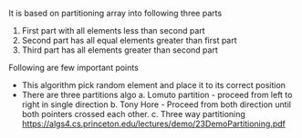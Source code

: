 It is based on partitioning array into following three parts 
1. First part with all elements less than second part
2. Second part has all equal elements greater than first part
3. Third part has all elements greater than second part

Following are few important points
- This algorithm pick random element and place it to its correct position
- There are three partitions algo
a. Lomuto partition - proceed from left to right in single direction
b. Tony Hore - Proceed from both direction until both pointers crossed each other.
c. Three way partitioning
https://algs4.cs.princeton.edu/lectures/demo/23DemoPartitioning.pdf